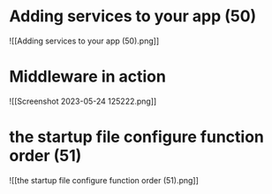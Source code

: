 # Adding services to your app (50)
![[Adding services to your app (50).png]]

# Middleware in action
![[Screenshot 2023-05-24 125222.png]]

# the startup file configure function order (51)
![[the startup file configure function order (51).png]]